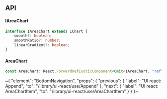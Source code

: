 

## API

#### IAreaChart

```ts
interface IAreaChart extends IChart {
    smooth?: boolean;
    smoothRatio?: number;
    linearGradient?: boolean;
}
```

#### AreaChart

```ts
const AreaChart: React.ForwardRefExoticComponent<Omit<IAreaChart, "ref"> & React.RefAttributes<unknown>>;
```


~{
  "element": "BottomNavigation",
  "props": {
    "previous": {
      "label": "UI react: Append",
      "to": "/library/ui-react/use/Append"
    },
    "next": {
      "label": "UI react: AreaChartItem",
      "to": "/library/ui-react/use/AreaChartItem"
    }
  }
}~
